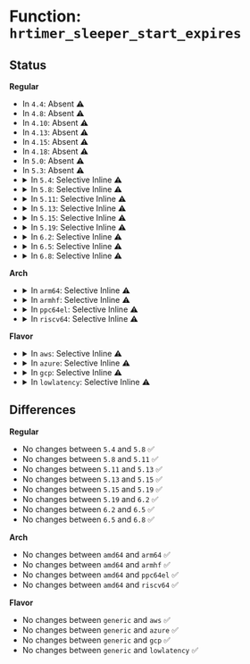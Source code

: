 # Function: <code>hrtimer_sleeper_start_expires</code>

## Status
<b>Regular</b>
<ul>
<li>
In <code>4.4</code>: Absent ⚠️
</li>
<li>
In <code>4.8</code>: Absent ⚠️
</li>
<li>
In <code>4.10</code>: Absent ⚠️
</li>
<li>
In <code>4.13</code>: Absent ⚠️
</li>
<li>
In <code>4.15</code>: Absent ⚠️
</li>
<li>
In <code>4.18</code>: Absent ⚠️
</li>
<li>
In <code>5.0</code>: Absent ⚠️
</li>
<li>
In <code>5.3</code>: Absent ⚠️
</li>
<li>
<details>
<summary>In <code>5.4</code>: Selective Inline ⚠️</summary>

```c
void hrtimer_sleeper_start_expires(struct hrtimer_sleeper *sl, enum hrtimer_mode mode);
```

**Collision:** Unique Global

**Inline:** Selective

**Transformation:** False

**Instances:**

```
In kernel/time/hrtimer.c (ffffffff81ad3c63)
Location: kernel/time/hrtimer.c:1782
Inline: True
Inline callers:
  - kernel/time/hrtimer.c:schedule_hrtimeout_range_clock
  - kernel/time/hrtimer.c:do_nanosleep
Direct callers:
  - kernel/futex.c:futex_lock_pi
  - kernel/futex.c:futex_wait_queue_me
```
**Symbols:**

```
ffffffff81138190-ffffffff811381ad: hrtimer_sleeper_start_expires (STB_GLOBAL)
```
</details>
</li>
<li>
<details>
<summary>In <code>5.8</code>: Selective Inline ⚠️</summary>

```c
void hrtimer_sleeper_start_expires(struct hrtimer_sleeper *sl, enum hrtimer_mode mode);
```

**Collision:** Unique Global

**Inline:** Selective

**Transformation:** False

**Instances:**

```
In kernel/time/hrtimer.c (ffffffff81bcbc6f)
Location: kernel/time/hrtimer.c:1787
Inline: True
Inline callers:
  - kernel/time/hrtimer.c:schedule_hrtimeout_range_clock
  - kernel/time/hrtimer.c:do_nanosleep
Direct callers:
  - kernel/futex.c:futex_lock_pi
  - kernel/futex.c:futex_wait_queue_me
```
**Symbols:**

```
ffffffff81146da0-ffffffff81146dbd: hrtimer_sleeper_start_expires (STB_GLOBAL)
```
</details>
</li>
<li>
<details>
<summary>In <code>5.11</code>: Selective Inline ⚠️</summary>

```c
void hrtimer_sleeper_start_expires(struct hrtimer_sleeper *sl, enum hrtimer_mode mode);
```

**Collision:** Unique Global

**Inline:** Selective

**Transformation:** False

**Instances:**

```
In kernel/time/hrtimer.c (ffffffff81c44a8f)
Location: kernel/time/hrtimer.c:1804
Inline: True
Inline callers:
  - kernel/time/hrtimer.c:schedule_hrtimeout_range_clock
  - kernel/time/hrtimer.c:do_nanosleep
Direct callers:
  - kernel/futex.c:futex_lock_pi
  - kernel/futex.c:futex_wait_queue_me
  - block/blk-mq.c:blk_mq_poll_hybrid
```
**Symbols:**

```
ffffffff81142eb0-ffffffff81142ecd: hrtimer_sleeper_start_expires (STB_GLOBAL)
```
</details>
</li>
<li>
<details>
<summary>In <code>5.13</code>: Selective Inline ⚠️</summary>

```c
void hrtimer_sleeper_start_expires(struct hrtimer_sleeper *sl, enum hrtimer_mode mode);
```

**Collision:** Unique Global

**Inline:** Selective

**Transformation:** False

**Instances:**

```
In kernel/time/hrtimer.c (ffffffff81c37cfc)
Location: kernel/time/hrtimer.c:1804
Inline: True
Inline callers:
  - kernel/time/hrtimer.c:schedule_hrtimeout_range_clock
  - kernel/time/hrtimer.c:do_nanosleep
Direct callers:
  - kernel/futex.c:futex_lock_pi
  - kernel/futex.c:futex_wait_queue_me
  - block/blk-mq.c:blk_mq_poll_hybrid
```
**Symbols:**

```
ffffffff811443e0-ffffffff811443fd: hrtimer_sleeper_start_expires (STB_GLOBAL)
```
</details>
</li>
<li>
<details>
<summary>In <code>5.15</code>: Selective Inline ⚠️</summary>

```c
void hrtimer_sleeper_start_expires(struct hrtimer_sleeper *sl, enum hrtimer_mode mode);
```

**Collision:** Unique Global

**Inline:** Selective

**Transformation:** False

**Instances:**

```
In kernel/time/hrtimer.c (ffffffff81d565bc)
Location: kernel/time/hrtimer.c:1952
Inline: True
Inline callers:
  - kernel/time/hrtimer.c:schedule_hrtimeout_range_clock
  - kernel/time/hrtimer.c:do_nanosleep
Direct callers:
  - kernel/futex.c:futex_lock_pi
  - kernel/futex.c:futex_wait_queue_me
  - block/blk-mq.c:blk_mq_poll_hybrid
```
**Symbols:**

```
ffffffff81167c90-ffffffff81167cad: hrtimer_sleeper_start_expires (STB_GLOBAL)
```
</details>
</li>
<li>
<details>
<summary>In <code>5.19</code>: Selective Inline ⚠️</summary>

```c
void hrtimer_sleeper_start_expires(struct hrtimer_sleeper *sl, enum hrtimer_mode mode);
```

**Collision:** Unique Global

**Inline:** Selective

**Transformation:** False

**Instances:**

```
In kernel/time/hrtimer.c (ffffffff81f28428)
Location: kernel/time/hrtimer.c:1952
Inline: True
Inline callers:
  - kernel/time/hrtimer.c:schedule_hrtimeout_range_clock
  - kernel/time/hrtimer.c:do_nanosleep
Direct callers:
  - kernel/futex/pi.c:futex_lock_pi
  - kernel/futex/waitwake.c:futex_wait_multiple
  - kernel/futex/waitwake.c:futex_wait_queue
  - fs/aio.c:read_events
  - block/blk-mq.c:blk_mq_poll_hybrid
```
**Symbols:**

```
ffffffff8119b640-ffffffff8119b669: hrtimer_sleeper_start_expires (STB_GLOBAL)
```
</details>
</li>
<li>
<details>
<summary>In <code>6.2</code>: Selective Inline ⚠️</summary>

```c
void hrtimer_sleeper_start_expires(struct hrtimer_sleeper *sl, enum hrtimer_mode mode);
```

**Collision:** Unique Global

**Inline:** Selective

**Transformation:** False

**Instances:**

```
In kernel/time/hrtimer.c (ffffffff820d4078)
Location: kernel/time/hrtimer.c:1952
Inline: True
Inline callers:
  - kernel/time/hrtimer.c:schedule_hrtimeout_range_clock
  - kernel/time/hrtimer.c:do_nanosleep
Direct callers:
  - kernel/futex/pi.c:futex_lock_pi
  - kernel/futex/waitwake.c:futex_wait_multiple
  - kernel/futex/waitwake.c:futex_wait_queue
  - fs/aio.c:read_events
  - block/blk-mq.c:blk_mq_poll_hybrid
```
**Symbols:**

```
ffffffff811d9ed0-ffffffff811d9ef9: hrtimer_sleeper_start_expires (STB_GLOBAL)
```
</details>
</li>
<li>
<details>
<summary>In <code>6.5</code>: Selective Inline ⚠️</summary>

```c
void hrtimer_sleeper_start_expires(struct hrtimer_sleeper *sl, enum hrtimer_mode mode);
```

**Collision:** Unique Global

**Inline:** Selective

**Transformation:** False

**Instances:**

```
In kernel/time/hrtimer.c (ffffffff821582d2)
Location: kernel/time/hrtimer.c:1955
Inline: True
Inline callers:
  - kernel/time/hrtimer.c:schedule_hrtimeout_range_clock
  - kernel/time/hrtimer.c:do_nanosleep
Direct callers:
  - kernel/futex/pi.c:futex_lock_pi
  - kernel/futex/waitwake.c:futex_wait_multiple
  - kernel/futex/waitwake.c:futex_wait_queue
  - fs/aio.c:read_events
```
**Symbols:**

```
ffffffff811ee030-ffffffff811ee059: hrtimer_sleeper_start_expires (STB_GLOBAL)
```
</details>
</li>
<li>
<details>
<summary>In <code>6.8</code>: Selective Inline ⚠️</summary>

```c
void hrtimer_sleeper_start_expires(struct hrtimer_sleeper *sl, enum hrtimer_mode mode);
```

**Collision:** Unique Global

**Inline:** Selective

**Transformation:** False

**Instances:**

```
In kernel/time/hrtimer.c (ffffffff8223b142)
Location: kernel/time/hrtimer.c:1956
Inline: True
Inline callers:
  - kernel/time/hrtimer.c:schedule_hrtimeout_range_clock
  - kernel/time/hrtimer.c:do_nanosleep
Direct callers:
  - kernel/futex/pi.c:futex_lock_pi
  - kernel/futex/waitwake.c:futex_wait_multiple
  - kernel/futex/waitwake.c:futex_wait_queue
  - fs/aio.c:read_events
```
**Symbols:**

```
ffffffff81204390-ffffffff812043b9: hrtimer_sleeper_start_expires (STB_GLOBAL)
```
</details>
</li>
</ul>
<b>Arch</b>
<ul>
<li>
<details>
<summary>In <code>arm64</code>: Selective Inline ⚠️</summary>

```c
void hrtimer_sleeper_start_expires(struct hrtimer_sleeper *sl, enum hrtimer_mode mode);
```

**Collision:** Unique Global

**Inline:** Selective

**Transformation:** False

**Instances:**

```
In kernel/time/hrtimer.c (ffff800010da6808)
Location: kernel/time/hrtimer.c:1782
Inline: True
Inline callers:
  - kernel/time/hrtimer.c:schedule_hrtimeout_range_clock
  - kernel/time/hrtimer.c:do_nanosleep
Direct callers:
  - kernel/futex.c:futex_lock_pi
  - kernel/futex.c:futex_wait_queue_me
```
**Symbols:**

```
ffff8000101a1a68-ffff8000101a1aa4: hrtimer_sleeper_start_expires (STB_GLOBAL)
```
</details>
</li>
<li>
<details>
<summary>In <code>armhf</code>: Selective Inline ⚠️</summary>

```c
void hrtimer_sleeper_start_expires(struct hrtimer_sleeper *sl, enum hrtimer_mode mode);
```

**Collision:** Unique Global

**Inline:** Selective

**Transformation:** False

**Instances:**

```
In kernel/time/hrtimer.c (c0e9e618)
Location: kernel/time/hrtimer.c:1782
Inline: True
Inline callers:
  - kernel/time/hrtimer.c:schedule_hrtimeout_range_clock
  - kernel/time/hrtimer.c:do_nanosleep
Direct callers:
  - kernel/futex.c:futex_lock_pi
  - kernel/futex.c:futex_wait_queue_me
```
**Symbols:**

```
c03eb704-c03eb74c: hrtimer_sleeper_start_expires (STB_GLOBAL)
```
</details>
</li>
<li>
<details>
<summary>In <code>ppc64el</code>: Selective Inline ⚠️</summary>

```c
void hrtimer_sleeper_start_expires(struct hrtimer_sleeper *sl, enum hrtimer_mode mode);
```

**Collision:** Unique Global

**Inline:** Selective

**Transformation:** False

**Instances:**

```
In kernel/time/hrtimer.c (c000000000ee9054)
Location: kernel/time/hrtimer.c:1782
Inline: True
Inline callers:
  - kernel/time/hrtimer.c:schedule_hrtimeout_range_clock
  - kernel/time/hrtimer.c:do_nanosleep
Direct callers:
  - kernel/futex.c:futex_lock_pi
  - kernel/futex.c:futex_wait_queue_me
```
**Symbols:**

```
c000000000203010-c000000000203034: hrtimer_sleeper_start_expires (STB_GLOBAL)
```
</details>
</li>
<li>
<details>
<summary>In <code>riscv64</code>: Selective Inline ⚠️</summary>

```c
void hrtimer_sleeper_start_expires(struct hrtimer_sleeper *sl, enum hrtimer_mode mode);
```

**Collision:** Unique Global

**Inline:** Selective

**Transformation:** False

**Instances:**

```
In kernel/time/hrtimer.c (ffffffe0008c8ba8)
Location: kernel/time/hrtimer.c:1782
Inline: True
Inline callers:
  - kernel/time/hrtimer.c:schedule_hrtimeout_range_clock
  - kernel/time/hrtimer.c:do_nanosleep
Direct callers:
  - kernel/futex.c:futex_lock_pi
  - kernel/futex.c:futex_wait_queue_me
```
**Symbols:**

```
ffffffe00012ef40-ffffffe00012ef78: hrtimer_sleeper_start_expires (STB_GLOBAL)
```
</details>
</li>
</ul>
<b>Flavor</b>
<ul>
<li>
<details>
<summary>In <code>aws</code>: Selective Inline ⚠️</summary>

```c
void hrtimer_sleeper_start_expires(struct hrtimer_sleeper *sl, enum hrtimer_mode mode);
```

**Collision:** Unique Global

**Inline:** Selective

**Transformation:** False

**Instances:**

```
In kernel/time/hrtimer.c (ffffffff81a72ad3)
Location: kernel/time/hrtimer.c:1782
Inline: True
Inline callers:
  - kernel/time/hrtimer.c:schedule_hrtimeout_range_clock
  - kernel/time/hrtimer.c:do_nanosleep
Direct callers:
  - kernel/futex.c:futex_lock_pi
  - kernel/futex.c:futex_wait_queue_me
```
**Symbols:**

```
ffffffff81130940-ffffffff8113095d: hrtimer_sleeper_start_expires (STB_GLOBAL)
```
</details>
</li>
<li>
<details>
<summary>In <code>azure</code>: Selective Inline ⚠️</summary>

```c
void hrtimer_sleeper_start_expires(struct hrtimer_sleeper *sl, enum hrtimer_mode mode);
```

**Collision:** Unique Global

**Inline:** Selective

**Transformation:** False

**Instances:**

```
In kernel/time/hrtimer.c (ffffffff81a2eea3)
Location: kernel/time/hrtimer.c:1782
Inline: True
Inline callers:
  - kernel/time/hrtimer.c:schedule_hrtimeout_range_clock
  - kernel/time/hrtimer.c:do_nanosleep
Direct callers:
  - kernel/futex.c:futex_lock_pi
  - kernel/futex.c:futex_wait_queue_me
```
**Symbols:**

```
ffffffff811233b0-ffffffff811233cd: hrtimer_sleeper_start_expires (STB_GLOBAL)
```
</details>
</li>
<li>
<details>
<summary>In <code>gcp</code>: Selective Inline ⚠️</summary>

```c
void hrtimer_sleeper_start_expires(struct hrtimer_sleeper *sl, enum hrtimer_mode mode);
```

**Collision:** Unique Global

**Inline:** Selective

**Transformation:** False

**Instances:**

```
In kernel/time/hrtimer.c (ffffffff81adeee3)
Location: kernel/time/hrtimer.c:1782
Inline: True
Inline callers:
  - kernel/time/hrtimer.c:schedule_hrtimeout_range_clock
  - kernel/time/hrtimer.c:do_nanosleep
Direct callers:
  - kernel/futex.c:futex_lock_pi
  - kernel/futex.c:futex_wait_queue_me
```
**Symbols:**

```
ffffffff8112e660-ffffffff8112e67d: hrtimer_sleeper_start_expires (STB_GLOBAL)
```
</details>
</li>
<li>
<details>
<summary>In <code>lowlatency</code>: Selective Inline ⚠️</summary>

```c
void hrtimer_sleeper_start_expires(struct hrtimer_sleeper *sl, enum hrtimer_mode mode);
```

**Collision:** Unique Global

**Inline:** Selective

**Transformation:** False

**Instances:**

```
In kernel/time/hrtimer.c (ffffffff81aeb373)
Location: kernel/time/hrtimer.c:1782
Inline: True
Inline callers:
  - kernel/time/hrtimer.c:schedule_hrtimeout_range_clock
  - kernel/time/hrtimer.c:do_nanosleep
Direct callers:
  - kernel/futex.c:futex_lock_pi
  - kernel/futex.c:futex_wait_queue_me
```
**Symbols:**

```
ffffffff8113b060-ffffffff8113b07d: hrtimer_sleeper_start_expires (STB_GLOBAL)
```
</details>
</li>
</ul>

## Differences
<b>Regular</b>
<ul>
<li>
No changes between <code>5.4</code> and <code>5.8</code> ✅
</li>
<li>
No changes between <code>5.8</code> and <code>5.11</code> ✅
</li>
<li>
No changes between <code>5.11</code> and <code>5.13</code> ✅
</li>
<li>
No changes between <code>5.13</code> and <code>5.15</code> ✅
</li>
<li>
No changes between <code>5.15</code> and <code>5.19</code> ✅
</li>
<li>
No changes between <code>5.19</code> and <code>6.2</code> ✅
</li>
<li>
No changes between <code>6.2</code> and <code>6.5</code> ✅
</li>
<li>
No changes between <code>6.5</code> and <code>6.8</code> ✅
</li>
</ul>
<b>Arch</b>
<ul>
<li>
No changes between <code>amd64</code> and <code>arm64</code> ✅
</li>
<li>
No changes between <code>amd64</code> and <code>armhf</code> ✅
</li>
<li>
No changes between <code>amd64</code> and <code>ppc64el</code> ✅
</li>
<li>
No changes between <code>amd64</code> and <code>riscv64</code> ✅
</li>
</ul>
<b>Flavor</b>
<ul>
<li>
No changes between <code>generic</code> and <code>aws</code> ✅
</li>
<li>
No changes between <code>generic</code> and <code>azure</code> ✅
</li>
<li>
No changes between <code>generic</code> and <code>gcp</code> ✅
</li>
<li>
No changes between <code>generic</code> and <code>lowlatency</code> ✅
</li>
</ul>
